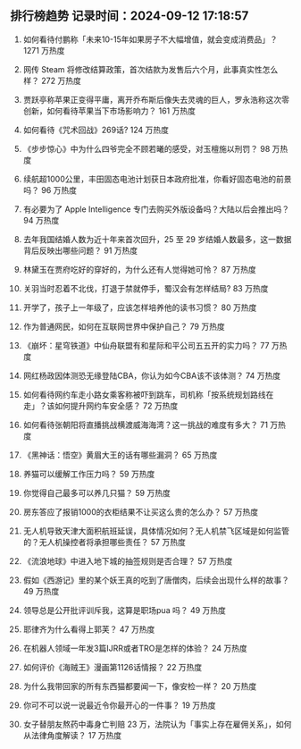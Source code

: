 
## 排行榜趋势 记录时间：2024-09-12 17:18:57
  
  1. 如何看待付鹏称「未来10-15年如果房子不大幅增值，就会变成消费品」？ 1271 万热度
    
  2. 网传 Steam 将修改结算政策，首次结款为发售后六个月，此事真实性怎么样？ 272 万热度
    
  3. 贾跃亭称苹果正变得平庸，离开乔布斯后像失去灵魂的巨人，罗永浩称这次零创新，如何看待苹果当下市场影响力？ 161 万热度
    
  4. 如何看待《咒术回战》269话? 124 万热度
    
  5. 《步步惊心》中为什么四爷完全不顾若曦的感受，对玉檀施以刑罚？ 98 万热度
    
  6. 续航超1000公里，丰田固态电池计划获日本政府批准，你看好固态电池的前景吗？ 96 万热度
    
  7. 有必要为了 Apple Intelligence 专门去购买外版设备吗？大陆以后会推出吗？ 94 万热度
    
  8. 去年我国结婚人数为近十年来首次回升，25 至 29 岁结婚人数最多，这一数据背后反映出哪些问题？ 91 万热度
    
  9. 林黛玉在贾府吃好的穿好的，为什么还有人觉得她可怜？ 87 万热度
    
  10. 关羽当时忍着不北伐，打退于禁就停手，蜀汉会有怎样结局? 83 万热度
    
  11. 开学了，孩子上一年级了，应该怎样培养他的读书习惯？ 80 万热度
    
  12. 作为普通网民，如何在互联网世界中保护自己？ 79 万热度
    
  13. 《崩坏：星穹铁道》中仙舟联盟有和星际和平公司五五开的实力吗？ 77 万热度
    
  14. 网红杨政因体测恐无缘登陆CBA，你认为如今CBA该不该体测？ 74 万热度
    
  15. 如何看待网约车走小路女乘客称被吓到跳车，司机称「按系统规划路线在走」？该如何提升网约车安全感？ 72 万热度
    
  16. 如何看待张朝阳将直播挑战横渡威海海湾？这一挑战的难度有多大？ 71 万热度
    
  17. 《黑神话：悟空》黄眉大王的话有哪些漏洞？ 65 万热度
    
  18. 养猫可以缓解工作压力吗？ 59 万热度
    
  19. 你觉得自己最多可以养几只猫？ 59 万热度
    
  20. 房东答应了报销1000的衣柜结果不让买这么贵的怎么办？ 57 万热度
    
  21. 无人机导致天津大面积航班延误，具体情况如何？无人机禁飞区域是如何监管的？无人机操控者将承担哪些责任？ 57 万热度
    
  22. 《流浪地球》中进入地下城的抽签规则是否合理？ 57 万热度
    
  23. 假如《西游记》里的某个妖王真的吃到了唐僧肉，后续会出现什么样的故事？ 49 万热度
    
  24. 领导总是公开批评训斥我，这算是职场pua 吗？ 49 万热度
    
  25. 耶律齐为什么看得上郭芙？ 47 万热度
    
  26. 在机器人领域一年发3篇IJRR或者TRO是怎样的体验？ 24 万热度
    
  27. 如何评价《海贼王》漫画第1126话情报？ 22 万热度
    
  28. 为什么我带回家的所有东西猫都要闻一下，像安检一样？ 20 万热度
    
  29. 你可不可以说一说最近令你最开心的一件事？ 19 万热度
    
  30. 女子替朋友熬药中毒身亡判赔 23 万，法院认为「事实上存在雇佣关系」，如何从法律角度解读？ 17 万热度
    